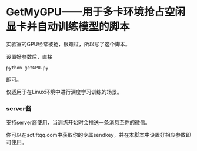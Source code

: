 # GetMyGPU——用于多卡环境抢占空闲显卡并自动训练模型的脚本
实验室的GPU经常被抢，很难过，所以写了这个脚本。

设置好参数后，直接

```
python getGPU.py
```

即可。

仅适用于在Linux环境中进行深度学习训练的场景。

### server酱

支持server酱使用，当训练开始时会推送一条消息至你的微信。

你可以在sct.ftqq.com中获取你的专属sendkey，并在本脚本中设置好相应参数即可使用。
